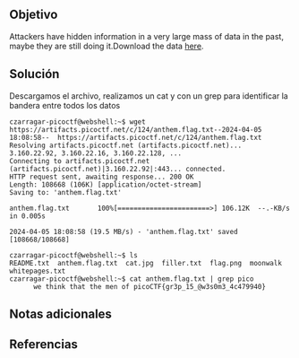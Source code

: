 ## Objetivo

Attackers have hidden information in a very large mass of data in the past, maybe they are still doing it.Download the data [here](https://artifacts.picoctf.net/c/124/anthem.flag.txt).
## Solución

Descargamos el archivo, realizamos un cat y con un grep para identificar la bandera entre todos los datos


```
czarragar-picoctf@webshell:~$ wget https://artifacts.picoctf.net/c/124/anthem.flag.txt--2024-04-05 18:08:58--  https://artifacts.picoctf.net/c/124/anthem.flag.txt
Resolving artifacts.picoctf.net (artifacts.picoctf.net)... 3.160.22.92, 3.160.22.16, 3.160.22.128, ...
Connecting to artifacts.picoctf.net (artifacts.picoctf.net)|3.160.22.92|:443... connected.
HTTP request sent, awaiting response... 200 OK
Length: 108668 (106K) [application/octet-stream]
Saving to: 'anthem.flag.txt'

anthem.flag.txt       100%[=======================>] 106.12K  --.-KB/s    in 0.005s  

2024-04-05 18:08:58 (19.5 MB/s) - 'anthem.flag.txt' saved [108668/108668]

czarragar-picoctf@webshell:~$ ls
README.txt  anthem.flag.txt  cat.jpg  filler.txt  flag.png  moonwalk  whitepages.txt
czarragar-picoctf@webshell:~$ cat anthem.flag.txt | grep pico
      we think that the men of picoCTF{gr3p_15_@w3s0m3_4c479940}
```


## Notas adicionales


## Referencias
